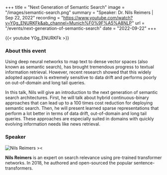 +++
title = "Next Generation of Semantic Search"
image = "/images/semantic-search.png"
summary = "Speaker: Dr. Nils Reimers | Sep 22, 2022"
recording = "https://www.youtube.com/watch?v=Y0g_ENURKFk&ab_channel=Munich%F0%9F%A5%A8NLP"
url = "/events/next-generation-of-semantic-search"
date = "2022-09-22"
+++

<!--more-->

{{< youtube Y0g_ENURKFk >}}


### About this event

Using deep neural networks to map text to dense vector spaces (also known as semantic search), has brought tremendous progress to textual information retrieval. However, recent research showed that this widely adopted approach is extremely sensitive to data drift and performs poorly on out-of-domain and long tail queries.

In this talk, Nils will give an introduction to the next generation of semantic search architectures. First, he will talk about hybrid continuous-binary approaches that can lead up to a 100 times cost reduction for deploying semantic search. Then, he will present learned sparse representations that perform a lot better in terms of data drift, out-of-domain and long tail queries. These approaches are especially suited in domains with quickly evolving information needs like news retrieval.

### Speaker

![Nils Reimers ><](/images/nils-reimers.jpeg)

**Nils Reimers** is an expert on search relevance using pre-trained transformer networks. In 2018, he authored and open-sourced the popular sentence-transformers.
